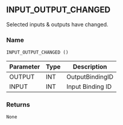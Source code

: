 ## INPUT\_OUTPUT\_CHANGED

Selected inputs & outputs have changed.


### Name

`INPUT_OUTPUT_CHANGED ()`


| Parameter | Type | Description      |
| --------- | ---- | ---------------- |
| OUTPUT    | INT  | OutputBindingID  |
| INPUT     | INT  | Input Binding ID |


### Returns

`None`